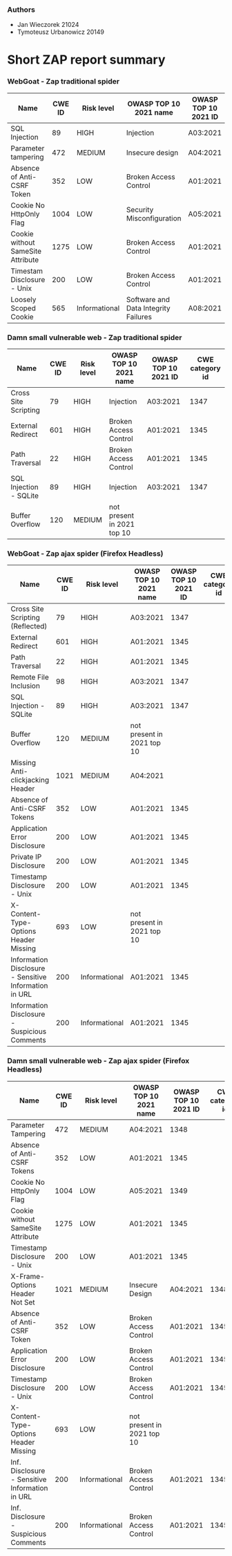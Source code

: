 ### Authors 
- Jan Wieczorek 21024
- Tymoteusz Urbanowicz 20149

# Short ZAP report summary

### WebGoat - Zap traditional spider
| Name | CWE ID | Risk level | OWASP TOP 10 2021 name | OWASP TOP 10 2021 ID | CWE category id
|---|---|---|---|---|---|
|SQL Injection | 89 | HIGH | Injection | A03:2021 | 1347|
| Parameter tampering | 472 | MEDIUM | Insecure design | A04:2021 | 1348 |
| Absence of Anti-CSRF Token | 352 | LOW | Broken Access Control | A01:2021 | 1345 |
| Cookie No HttpOnly Flag | 1004 | LOW | Security Misconfiguration | A05:2021 | 1349 |
| Cookie without SameSite Attribute | 1275 | LOW | Broken Access Control | A01:2021 | 1345 |
| Timestam Disclosure - Unix | 200 | LOW | Broken Access Control | A01:2021 | 1345 |
| Loosely Scoped Cookie | 565 | Informational | Software and Data Integrity Failures | A08:2021 | 1354 |

### Damn small vulnerable web - Zap traditional spider
| Name | CWE ID | Risk level | OWASP TOP 10 2021 name | OWASP TOP 10 2021 ID | CWE category id
|---|---|---|---|---|---|
| Cross Site Scripting | 79 | HIGH | Injection | A03:2021 | 1347 |
| External Redirect | 601 | HIGH | Broken Access Control | A01:2021 | 1345 |
| Path Traversal | 22 | HIGH | Broken Access Control | A01:2021 | 1345 |
| SQL Injection - SQLite | 89 | HIGH | Injection | A03:2021 | 1347 |
| Buffer Overflow | 120 | MEDIUM | not present in 2021 top 10 |    |    |

### WebGoat - Zap ajax spider (Firefox Headless)
| Name | CWE ID | Risk level | OWASP TOP 10 2021 name | OWASP TOP 10 2021 ID | CWE category id
|---|---|---|---|---|---|
| Cross Site Scripting (Reflected) | 79 | HIGH | A03:2021 | 1347 |
| External Redirect | 601 | HIGH | A01:2021 | 1345 |
| Path Traversal | 22 | HIGH | A01:2021 | 1345 |
| Remote File Inclusion | 98 | HIGH | A03:2021 | 1347 |
| SQL Injection - SQLite | 89 | HIGH | A03:2021 | 1347 |
| Buffer Overflow | 120 | MEDIUM | not present in 2021 top 10 |    |    | 
| Missing Anti-clickjacking Header | 1021 | MEDIUM | A04:2021 | 
| Absence of Anti-CSRF Tokens | 352 | LOW | A01:2021 | 1345 |
| Application Error Disclosure | 200 | LOW | A01:2021 | 1345 |
| Private IP Disclosure | 200 | LOW | A01:2021 | 1345 |
| Timestamp Disclosure - Unix | 200 | LOW | A01:2021 | 1345 |
| X-Content-Type-Options Header Missing | 693 | LOW | not present in 2021 top 10 |    |    | 
| Information Disclosure - Sensitive Information in URL | 200 | Informational | A01:2021 | 1345 |
| Information Disclosure - Suspicious Comments | 200 | Informational | A01:2021 | 1345  |

### Damn small vulnerable web - Zap ajax spider (Firefox Headless)
| Name | CWE ID | Risk level | OWASP TOP 10 2021 name | OWASP TOP 10 2021 ID | CWE category id
|---|---|---|---|---|---|
| Parameter Tampering | 472 | MEDIUM | A04:2021 | 1348 |
| Absence of Anti-CSRF Tokens | 352 | LOW | A01:2021 | 1345 |
| Cookie No HttpOnly Flag | 1004 | LOW | A05:2021 | 1349 |
| Cookie without SameSite Attribute | 1275 | LOW | A01:2021 | 1345 |
| Timestamp Disclosure - Unix | 200 | LOW | A01:2021 | 1345 |
| X-Frame-Options Header Not Set | 1021 | MEDIUM | Insecure Design | A04:2021 | 1348 |
| Absence of Anti-CSRF Token | 352 | LOW | Broken Access Control | A01:2021 | 1345 |
| Application Error Disclosure | 200 | LOW | Broken Access Control | A01:2021 | 1345 |
| Timestamp Disclosure - Unix | 200 | LOW | Broken Access Control | A01:2021 | 1345 |
| X-Content-Type-Options Header Missing | 693 | LOW | not present in 2021 top 10 |    |    |
| Inf. Disclosure - Sensitive Information in URL | 200 | Informational | Broken Access Control | A01:2021 | 1345 |
| Inf. Disclosure - Suspicious Comments | 200 | Informational | Broken Access Control | A01:2021 | 1345 |
